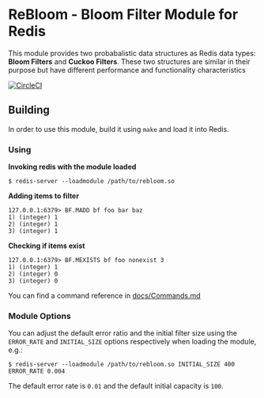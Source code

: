# ReBloom - Bloom Filter Module for Redis

This module provides two probabalistic data structures as Redis data types:
**Bloom Filters** and **Cuckoo Filters**. These two structures are similar in
their purpose but have different performance and functionality characteristics

[![CircleCI](https://circleci.com/gh/RedisLabsModules/rebloom.svg?style=svg)](https://circleci.com/gh/RedisLabsModules/rebloom)


## Building

In order to use this module, build it using `make` and load it into Redis.

### Using

**Invoking redis with the module loaded**

```
$ redis-server --loadmodule /path/to/rebloom.so
```

**Adding items to filter**
```
127.0.0.1:6379> BF.MADD bf foo bar baz
1) (integer) 1
2) (integer) 1
3) (integer) 1
```

**Checking if items exist**
```
127.0.0.1:6379> BF.MEXISTS bf foo nonexist 3
1) (integer) 1
2) (integer) 0
3) (integer) 0
```

You can find a command reference in [docs/Commands.md](docs/Commands.md)


### Module Options

You can adjust the default error ratio and the initial filter size using
the `ERROR_RATE` and `INITIAL_SIZE` options respectively when loading the
module, e.g.:

```
$ redis-server --loadmodule /path/to/rebloom.so INITIAL_SIZE 400 ERROR_RATE 0.004
```

The default error rate is `0.01` and the default initial capacity is `100`.
